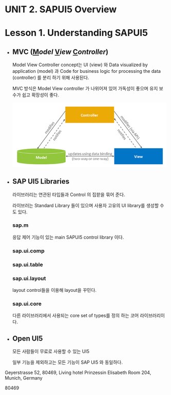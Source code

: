 # UNIT 2. SAPUI5 Overview



# Lesson 1. Understanding SAPUI5





* ## MVC (<u>M</u>*odel* <u>V</u>*iew* <u>C</u>*ontroller*)

  Model View Controller concept는 UI (view) 와 Data visualized by application (model) 과 Code for business logic for processing the data (controller) 를 분리 하기 위해 사용된다.
  
  MVC 방식은 Model View controller 가 나위어져 있어 가독성이 좋으며 유지 보수가 쉽고 확장성이 좋다.
  
  <img src="img/ui51.png" alt="ui5" style="zoom:75%;" />







* ## SAP UI5 Libraries

  라이브러리는 연관된 타입들과 Control 의 집핟을 묶어 준다. 

  라이브러는 Standard Library 들이 있으며 사용자 고유의 UI library를 생성할 수도 있다.

  

  ### sap.m

  응답 제어 기능이 있는 main SAPUI5 control library 이다. 

  ### sap.ui.comp

  

  ### sap.ui.table

  

  ### sap.ui.layout

  layout control들을 이용해 layout을 꾸민다.

  ### sap.ui.core

  다른 라이브러리에서 사용되는 core set of types를 정의 하는 코어 라이브러리이다.

  

  

  

* ## Open UI5

  모든 사람들이 무료로 사용할 수 있는 UI5 

  일부 기능을 제외하고는 모든 기능이 SAP UI5 와 동일하다.





















Geyerstrasse 52, 80469, Living hotel Prinzessin Elisabeth Room 204, Munich, Germany

80469